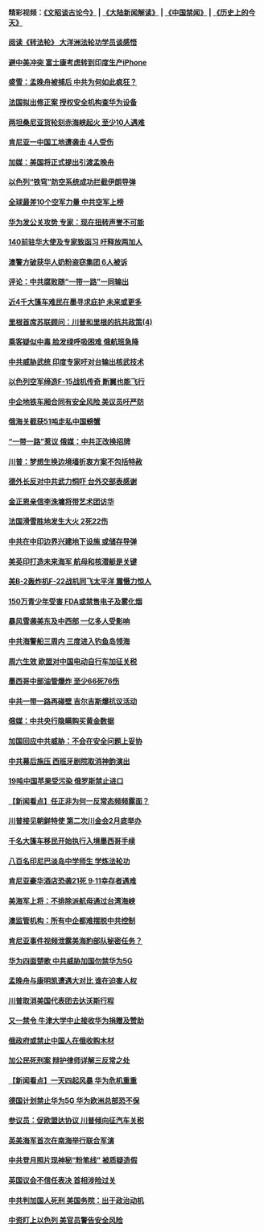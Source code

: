 #### 精彩视频：[《文昭谈古论今》](https://github.com/gfw-breaker/wenzhao/blob/master/README.md?t=01222130) | [《大陆新闻解读》](https://github.com/gfw-breaker/ntdtv-comedy/blob/master/README.md?t=01222130) | [《中国禁闻》](https://github.com/gfw-breaker/ntdtv-news/blob/master/README.md?t=01222130) | [《历史上的今天》](https://github.com/gfw-breaker/today-in-history/blob/master/README.md?t=01222130) 

#### [阅读《转法轮》 大洋洲法轮功学员谈感悟](../pages/nsc418/n10993844.md?t=01222130) 

#### [避中美冲突 富士康考虑转到印度生产iPhone](../pages/nsc418/n10994549.md?t=01222130) 

#### [盛雪：孟晚舟被捕后 中共为何如此疯狂？](../pages/nsc418/n10993513.md?t=01222130) 

#### [法国拟出修正案 授权安全机构查华为设备](../pages/nsc418/n10993863.md?t=01222130) 

#### [两坦桑尼亚货轮刻赤海峡起火 至少10人遇难](../pages/nsc418/n10994050.md?t=01222130) 

#### [肯尼亚一中国工地遭袭击 4人受伤](../pages/nsc418/n10993695.md?t=01222130) 

#### [加媒：美国将正式提出引渡孟晚舟](../pages/nsc418/n10993277.md?t=01222130) 

#### [以色列“铁穹”防空系统成功拦截伊朗导弹](../pages/nsc418/n10993330.md?t=01222130) 

#### [全球最差10个空军力量 中共空军上榜](../pages/nsc418/n10992493.md?t=01222130) 

#### [华为发公关攻势 专家：现在扭转声誉不可能](../pages/nsc418/n10992293.md?t=01222130) 

#### [140前驻华大使及专家致函习 吁释放两加人](../pages/nsc418/n10992390.md?t=01222130) 

#### [澳警方破获华人奶粉盗窃集团 6人被诉](../pages/nsc418/n10992238.md?t=01222130) 

#### [评论：中共腐败随“一带一路”一同输出](../pages/nsc418/n10992228.md?t=01222130) 

#### [近4千大篷车难民在墨寻求庇护 未来或更多](../pages/nsc418/n10991987.md?t=01222130) 

#### [里根首席苏联顾问：川普和里根的抗共政策(4)](../pages/nsc418/n10948163.md?t=01222130) 

#### [乘客疑似中毒 脸发绿呼吸困难 俄航班急降](../pages/nsc418/n10991551.md?t=01222130) 

#### [中共威胁武统 印度专家吁对台输出核武技术](../pages/nsc418/n10991334.md?t=01222130) 

#### [以色列空军缔造F-15战机传奇 断翼也能飞行](../pages/nsc418/n10990876.md?t=01222130) 

#### [中企地铁车厢合同有安全风险 美议员吁严防](../pages/nsc418/n10989908.md?t=01222130) 

#### [俄海关截获51吨走私中国螃蟹](../pages/nsc418/n10989902.md?t=01222130) 

#### [“一带一路”惹议 俄媒：中共正改换招牌](../pages/nsc418/n10989973.md?t=01222130) 

#### [川普：梦想生换边境墙折衷方案不包括特赦](../pages/nsc418/n10989992.md?t=01222130) 

#### [德外长反对中共武力恫吓 台外交部表感谢](../pages/nsc418/n10989626.md?t=01222130) 

#### [金正恩亲信李洙墉将带艺术团访华](../pages/nsc418/n10989769.md?t=01222130) 

#### [法国滑雪胜地发生大火 2死22伤](../pages/nsc418/n10989566.md?t=01222130) 

#### [中共在中印边界兴建地下设施 或储存导弹](../pages/nsc418/n10988979.md?t=01222130) 

#### [美英印打造未来海军 航母和核潜艇是关键](../pages/nsc418/n10940648.md?t=01222130) 

#### [美B-2轰炸机F-22战机同飞太平洋 震慑力惊人](../pages/nsc418/n10988582.md?t=01222130) 

#### [150万青少年受害 FDA或禁售电子及雾化烟](../pages/nsc418/n10988186.md?t=01222130) 

#### [暴风雪袭美东及中西部 一亿多人受影响](../pages/nsc418/n10988131.md?t=01222130) 

#### [中共海警船三周内 三度进入钓鱼岛领海](../pages/nsc418/n10987956.md?t=01222130) 

#### [周六生效 欧盟对中国电动自行车加征关税](../pages/nsc418/n10987637.md?t=01222130) 

#### [墨西哥中部油管爆炸 至少66死76伤](../pages/nsc418/n10986971.md?t=01222130) 

#### [中共一带一路再碰壁 吉尔吉斯爆抗议活动](../pages/nsc418/n10986292.md?t=01222130) 

#### [俄媒：中共央行隐瞒购买黄金数据](../pages/nsc418/n10986524.md?t=01222130) 

#### [加国回应中共威胁：不会在安全问题上妥协](../pages/nsc418/n10986394.md?t=01222130) 

#### [中共幕后施压 西班牙剧院取消神韵演出](../pages/nsc418/n10986035.md?t=01222130) 

#### [19吨中国苹果受污染 俄罗斯禁止进口](../pages/nsc418/n10986333.md?t=01222130) 

#### [【新闻看点】任正非为何一反常态频频露面？](../pages/nsc418/n10986037.md?t=01222130) 

#### [川普接见朝鲜特使 第二次川金会2月底举办](../pages/nsc418/n10986216.md?t=01222130) 

#### [千名大篷车移民开始执行入境墨西哥手续](../pages/nsc418/n10986204.md?t=01222130) 

#### [八百名印尼巴淡岛中学师生 学炼法轮功](../pages/nsc418/n10985542.md?t=01222130) 

#### [肯尼亚豪华酒店恐袭21死 9·11幸存者遇难](../pages/nsc418/n10985445.md?t=01222130) 

#### [美海军上将：不排除派航母通过台湾海峡](../pages/nsc418/n10984943.md?t=01222130) 

#### [澳监管机构：所有中企都难摆脱中共控制](../pages/nsc418/n10983591.md?t=01222130) 

#### [肯尼亚事件视频泄露美海豹部队秘密任务？](../pages/nsc418/n10984543.md?t=01222130) 

#### [华为四面楚歌 中共威胁加国勿禁华为5G](../pages/nsc418/n10983787.md?t=01222130) 

#### [孟晚舟与康明凯遭遇大对比 谁在迫害人权](../pages/nsc418/n10983804.md?t=01222130) 

#### [川普取消美国代表团去达沃斯行程](../pages/nsc418/n10983718.md?t=01222130) 

#### [又一禁令 牛津大学中止接收华为捐赠及赞助](../pages/nsc418/n10983708.md?t=01222130) 

#### [俄政府或禁止中国人在俄收购木材](../pages/nsc418/n10983547.md?t=01222130) 

#### [加公民死刑案 辩护律师详解三反常之处](../pages/nsc418/n10983300.md?t=01222130) 

#### [【新闻看点】一天四起风暴 华为危机重重](../pages/nsc418/n10983081.md?t=01222130) 

#### [德国计划禁止华为5G 华为欧洲总部恐不保](../pages/nsc418/n10982951.md?t=01222130) 

#### [参议员：促欧盟达协议 川普倾向征汽车关税](../pages/nsc418/n10982456.md?t=01222130) 

#### [英美海军首次在南海举行联合军演](../pages/nsc418/n10981956.md?t=01222130) 

#### [中共登月照片现神秘“粉笔线” 被质疑造假](../pages/nsc418/n10980652.md?t=01222130) 

#### [英国议会不信任表决 首相涉险过关](../pages/nsc418/n10980536.md?t=01222130) 

#### [中共判加国人死刑 美国务院：出于政治动机](../pages/nsc418/n10980469.md?t=01222130) 

#### [中资盯上以色列 美官员警告安全风险](../pages/nsc418/n10980214.md?t=01222130) 

